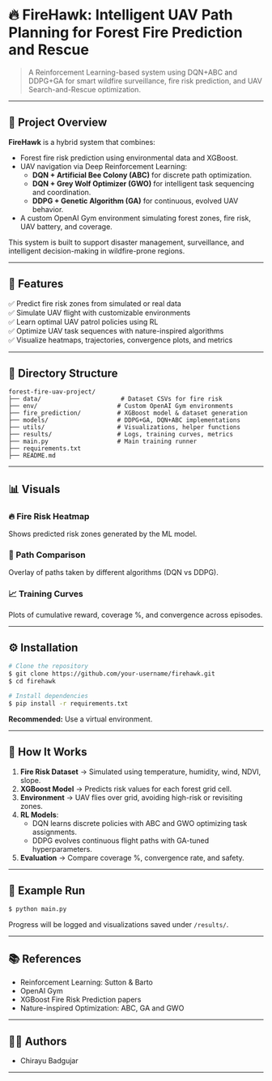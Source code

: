 # 🔥 FireHawk: Intelligent UAV Path Planning for Forest Fire Prediction and Rescue

> A Reinforcement Learning-based system using DQN+ABC and DDPG+GA for smart wildfire surveillance, fire risk prediction, and UAV Search-and-Rescue optimization.

---

## 📌 Project Overview

**FireHawk** is a hybrid system that combines:
- Forest fire risk prediction using environmental data and XGBoost.
- UAV navigation via Deep Reinforcement Learning:
  - **DQN + Artificial Bee Colony (ABC)** for discrete path optimization.
  - **DQN + Grey Wolf Optimizer (GWO)** for intelligent task sequencing and coordination.
  - **DDPG + Genetic Algorithm (GA)** for continuous, evolved UAV behavior.
- A custom OpenAI Gym environment simulating forest zones, fire risk, UAV battery, and coverage.

This system is built to support disaster management, surveillance, and intelligent decision-making in wildfire-prone regions.

---

## 🚀 Features

✅ Predict fire risk zones from simulated or real data  
✅ Simulate UAV flight with customizable environments  
✅ Learn optimal UAV patrol policies using RL  
✅ Optimize UAV task sequences with nature-inspired algorithms  
✅ Visualize heatmaps, trajectories, convergence plots, and metrics  

---

## 📂 Directory Structure

```
forest-fire-uav-project/
├── data/                      # Dataset CSVs for fire risk
├── env/                      # Custom OpenAI Gym environments
├── fire_prediction/          # XGBoost model & dataset generation
├── models/                   # DDPG+GA, DQN+ABC implementations
├── utils/                    # Visualizations, helper functions
├── results/                  # Logs, training curves, metrics
├── main.py                   # Main training runner
├── requirements.txt
├── README.md
```

---

## 📊 Visuals

### 🔥 Fire Risk Heatmap
Shows predicted risk zones generated by the ML model.

### 🧭 Path Comparison
Overlay of paths taken by different algorithms (DQN vs DDPG).

### 📈 Training Curves
Plots of cumulative reward, coverage %, and convergence across episodes.

---

## ⚙️ Installation

```bash
# Clone the repository
$ git clone https://github.com/your-username/firehawk.git
$ cd firehawk

# Install dependencies
$ pip install -r requirements.txt
```

**Recommended:** Use a virtual environment.

---

## 🧠 How It Works

1. **Fire Risk Dataset** → Simulated using temperature, humidity, wind, NDVI, slope.
2. **XGBoost Model** → Predicts risk values for each forest grid cell.
3. **Environment** → UAV flies over grid, avoiding high-risk or revisiting zones.
4. **RL Models**:
   - DQN learns discrete policies with ABC and GWO optimizing task assignments.
   - DDPG evolves continuous flight paths with GA-tuned hyperparameters.
5. **Evaluation** → Compare coverage %, convergence rate, and safety.

---

## 🧪 Example Run

```bash
$ python main.py
```

Progress will be logged and visualizations saved under `/results/`.

---

## 📚 References

- Reinforcement Learning: Sutton & Barto
- OpenAI Gym
- XGBoost Fire Risk Prediction papers
- Nature-inspired Optimization: ABC, GA and GWO

---

## 🧑‍💻 Authors
- Chirayu Badgujar

---
